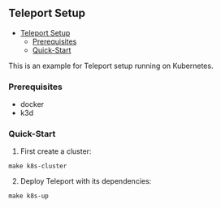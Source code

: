 ## Teleport Setup

- [Teleport Setup](#teleport-setup)
  - [Prerequisites](#prerequisites)
  - [Quick-Start](#quick-start)

This is an example for Teleport setup running on Kubernetes.

### Prerequisites

- docker
- k3d

### Quick-Start

1. First create a cluster:
```
make k8s-cluster
```

2. Deploy Teleport with its dependencies:
```
make k8s-up
```
